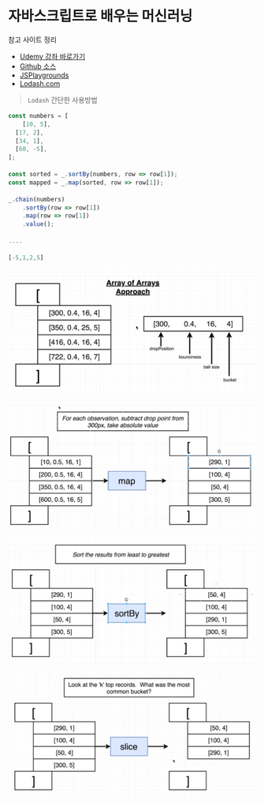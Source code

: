 # 자바스크립트로 배우는 머신러닝

참고 사이트 정리

- [Udemy 강좌 바로가기](https://www.udemy.com/machine-learning-with-javascript)
- [Github 소스](https://github.com/StephenGrider/MLKits)
- [JSPlaygrounds](https://stephengrider.github.io/JSPlaygrounds/)
- [Lodash.com](https://lodash.com/docs/4.17.11)

> `Lodash` 간단한 사용방법

```javascript
const numbers = [
	[10, 5],
  [17, 2],
  [34, 1],
  [60, -5],  
];

const sorted = _.sortBy(numbers, row => row[1]);
const mapped = _.map(sorted, row => row[1]);

_.chain(numbers)
	.sortBy(row => row[1])
	.map(row => row[1])
	.value();

....

[-5,1,2,5]
```

![1542258104634](1542258104634.png)



![1542258193618](1542258193618.png)

![1542258433817](1542258433817.png)

![1542258597008](1542258597008.png)

